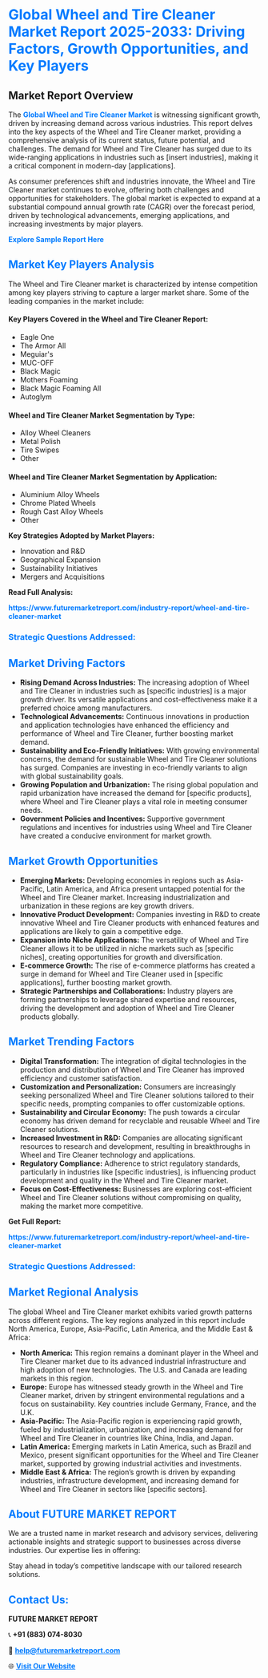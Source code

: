 <h1 style="color: #007BFF;">Global Wheel and Tire Cleaner Market Report 2025-2033: Driving Factors, Growth Opportunities, and Key Players</h1>

<section id="overview">
<h2>Market Report Overview</h2>
<p>The <a href="https://www.futuremarketreport.com/industry-report/wheel-and-tire-cleaner-market" style="color: #007BFF; text-decoration: none;"><strong>Global Wheel and Tire Cleaner Market</strong></a> is witnessing significant growth, driven by increasing demand across various industries. This report delves into the key aspects of the Wheel and Tire Cleaner market, providing a comprehensive analysis of its current status, future potential, and challenges. The demand for Wheel and Tire Cleaner has surged due to its wide-ranging applications in industries such as [insert industries], making it a critical component in modern-day [applications].</p>
<p>As consumer preferences shift and industries innovate, the Wheel and Tire Cleaner market continues to evolve, offering both challenges and opportunities for stakeholders. The global market is expected to expand at a substantial compound annual growth rate (CAGR) over the forecast period, driven by technological advancements, emerging applications, and increasing investments by major players.</p>
</section>

<section id="overview">
<p><a href="https://www.futuremarketreport.com/request-sample/reportId=90989" style="color: #007BFF; text-decoration: none;"><strong>Explore Sample Report Here</strong></a></p>
</section>

<section id="key-players">
<h2 style="color: #007BFF;">Market Key Players Analysis</h2>
<p>The Wheel and Tire Cleaner market is characterized by intense competition among key players striving to capture a larger market share. Some of the leading companies in the market include:</p>
<h4>Key Players Covered in the Wheel and Tire Cleaner Report:</h4>
<ul><li>Eagle One</li><li>The Armor All</li><li>Meguiar&#039;s</li><li>MUC-OFF</li><li>Black Magic</li><li>Mothers Foaming</li><li>Black Magic Foaming All</li><li>Autoglym</li></ul>
<h4>Wheel and Tire Cleaner Market Segmentation by Type:</h4>
<ul><li>Alloy Wheel Cleaners</li><li>Metal Polish</li><li>Tire Swipes</li><li>Other</li></ul>

<h4>Wheel and Tire Cleaner Market Segmentation by Application:</h4>
<ul><li>Aluminium Alloy Wheels</li><li>Chrome Plated Wheels</li><li>Rough Cast Alloy Wheels</li><li>Other</li></ul>
<p><strong>Key Strategies Adopted by Market Players:</strong></p>
<ul>
<li>Innovation and R&D</li>
<li>Geographical Expansion</li>
<li>Sustainability Initiatives</li>
<li>Mergers and Acquisitions</li>
</ul>
</section>

<section>
<p><strong>Read Full Analysis: </strong></p><a href="https://www.futuremarketreport.com/industry-report/wheel-and-tire-cleaner-market" style="color: #007BFF; text-decoration: none;"><strong>https://www.futuremarketreport.com/industry-report/wheel-and-tire-cleaner-market</strong></a>
<h3 style="color: #007BFF;">Strategic Questions Addressed:</h3>
</section>

<section id="driving-factors">
<h2 style="color: #007BFF;">Market Driving Factors</h2>
<ul>
<li><strong>Rising Demand Across Industries:</strong> The increasing adoption of Wheel and Tire Cleaner in industries such as [specific industries] is a major growth driver. Its versatile applications and cost-effectiveness make it a preferred choice among manufacturers.</li>
<li><strong>Technological Advancements:</strong> Continuous innovations in production and application technologies have enhanced the efficiency and performance of Wheel and Tire Cleaner, further boosting market demand.</li>
<li><strong>Sustainability and Eco-Friendly Initiatives:</strong> With growing environmental concerns, the demand for sustainable Wheel and Tire Cleaner solutions has surged. Companies are investing in eco-friendly variants to align with global sustainability goals.</li>
<li><strong>Growing Population and Urbanization:</strong> The rising global population and rapid urbanization have increased the demand for [specific products], where Wheel and Tire Cleaner plays a vital role in meeting consumer needs.</li>
<li><strong>Government Policies and Incentives:</strong> Supportive government regulations and incentives for industries using Wheel and Tire Cleaner have created a conducive environment for market growth.</li>
</ul>
</section>

<section id="growth-opportunities">
<h2 style="color: #007BFF;">Market Growth Opportunities</h2>
<ul>
<li><strong>Emerging Markets:</strong> Developing economies in regions such as Asia-Pacific, Latin America, and Africa present untapped potential for the Wheel and Tire Cleaner market. Increasing industrialization and urbanization in these regions are key growth drivers.</li>
<li><strong>Innovative Product Development:</strong> Companies investing in R&D to create innovative Wheel and Tire Cleaner products with enhanced features and applications are likely to gain a competitive edge.</li>
<li><strong>Expansion into Niche Applications:</strong> The versatility of Wheel and Tire Cleaner allows it to be utilized in niche markets such as [specific niches], creating opportunities for growth and diversification.</li>
<li><strong>E-commerce Growth:</strong> The rise of e-commerce platforms has created a surge in demand for Wheel and Tire Cleaner used in [specific applications], further boosting market growth.</li>
<li><strong>Strategic Partnerships and Collaborations:</strong> Industry players are forming partnerships to leverage shared expertise and resources, driving the development and adoption of Wheel and Tire Cleaner products globally.</li>
</ul>
</section>

<section id="trending-factors">
<h2 style="color: #007BFF;">Market Trending Factors</h2>
<ul>
<li><strong>Digital Transformation:</strong> The integration of digital technologies in the production and distribution of Wheel and Tire Cleaner has improved efficiency and customer satisfaction.</li>
<li><strong>Customization and Personalization:</strong> Consumers are increasingly seeking personalized Wheel and Tire Cleaner solutions tailored to their specific needs, prompting companies to offer customizable options.</li>
<li><strong>Sustainability and Circular Economy:</strong> The push towards a circular economy has driven demand for recyclable and reusable Wheel and Tire Cleaner solutions.</li>
<li><strong>Increased Investment in R&D:</strong> Companies are allocating significant resources to research and development, resulting in breakthroughs in Wheel and Tire Cleaner technology and applications.</li>
<li><strong>Regulatory Compliance:</strong> Adherence to strict regulatory standards, particularly in industries like [specific industries], is influencing product development and quality in the Wheel and Tire Cleaner market.</li>
<li><strong>Focus on Cost-Effectiveness:</strong> Businesses are exploring cost-efficient Wheel and Tire Cleaner solutions without compromising on quality, making the market more competitive.</li>
</ul>
</section>

<section>
<p><strong>Get Full Report: </strong></p><a href="https://www.futuremarketreport.com/industry-report/wheel-and-tire-cleaner-market" style="color: #007BFF; text-decoration: none;"><strong>https://www.futuremarketreport.com/industry-report/wheel-and-tire-cleaner-market</strong></a>
<h3 style="color: #007BFF;">Strategic Questions Addressed:</h3>
</section>


<section id="regional-analysis">
<h2 style="color: #007BFF;">Market Regional Analysis</h2>
<p>The global Wheel and Tire Cleaner market exhibits varied growth patterns across different regions. The key regions analyzed in this report include North America, Europe, Asia-Pacific, Latin America, and the Middle East & Africa:</p>
<ul>
<li><strong>North America:</strong> This region remains a dominant player in the Wheel and Tire Cleaner market due to its advanced industrial infrastructure and high adoption of new technologies. The U.S. and Canada are leading markets in this region.</li>
<li><strong>Europe:</strong> Europe has witnessed steady growth in the Wheel and Tire Cleaner market, driven by stringent environmental regulations and a focus on sustainability. Key countries include Germany, France, and the U.K.</li>
<li><strong>Asia-Pacific:</strong> The Asia-Pacific region is experiencing rapid growth, fueled by industrialization, urbanization, and increasing demand for Wheel and Tire Cleaner in countries like China, India, and Japan.</li>
<li><strong>Latin America:</strong> Emerging markets in Latin America, such as Brazil and Mexico, present significant opportunities for the Wheel and Tire Cleaner market, supported by growing industrial activities and investments.</li>
<li><strong>Middle East & Africa:</strong> The region’s growth is driven by expanding industries, infrastructure development, and increasing demand for Wheel and Tire Cleaner in sectors like [specific sectors].</li>
</ul>
</section>

<footer>
<h2 style="color: #007BFF;">About FUTURE MARKET REPORT</h2>
<p>We are a trusted name in market research and advisory services, delivering actionable insights and strategic support to businesses across diverse industries. Our expertise lies in offering:</p>

<p>Stay ahead in today’s competitive landscape with our tailored research solutions.</p>

<h2 style="color: #007BFF;">Contact Us:</h2>
<p><strong>FUTURE MARKET REPORT</strong></p>
<p>📞 <strong>+91 (883) 074-8030</strong></p>
<p>📧 <strong><a href="mailto:help@futuremarketreport.com" style="color: #007BFF;">help@futuremarketreport.com</a></strong></p>
<p>🌐 <strong><a href="https://www.futuremarketreport.com/" style="color: #007BFF;">Visit Our Website</a></strong></p>
</footer>